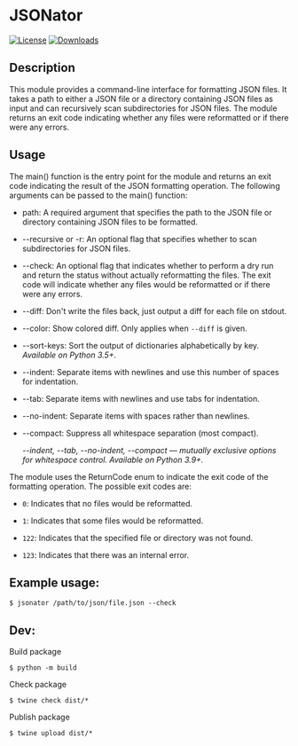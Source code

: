 JSONator
========

[![License](https://img.shields.io/badge/License-BSD_3--Clause-blue.svg)](https://opensource.org/licenses/BSD-3-Clause)
[![Downloads](https://static.pepy.tech/badge/jsonator)](https://pepy.tech/project/jsonator)

Description
-----------

This module provides a command-line interface for formatting JSON files.
It takes a path to either a JSON file or a directory containing JSON files
as input and can recursively scan subdirectories for JSON files. The module
returns an exit code indicating whether any files were reformatted or if there
were any errors.

Usage
-----

The main() function is the entry point for the module and returns an exit code
indicating the result of the JSON formatting operation. The following arguments
can be passed to the main() function:

* path: A required argument that specifies the path to the JSON file or directory containing JSON files to be formatted.

* --recursive or -r: An optional flag that specifies whether to scan subdirectories for JSON files.

* --check: An optional flag that indicates whether to perform a dry run and return the status without actually reformatting the files. The exit code will indicate whether any files would be reformatted or if there were any errors.

* --diff: Don't write the files back, just output a diff for each file on stdout.

* --color: Show colored diff. Only applies when `--diff` is given.

* --sort-keys: Sort the output of dictionaries alphabetically by key. *Available on Python 3.5+.*

* --indent: Separate items with newlines and use this number of spaces for indentation.

* --tab: Separate items with newlines and use tabs for indentation.

* --no-indent: Separate items with spaces rather than newlines.

* --compact: Suppress all whitespace separation (most compact).

  *--indent, --tab, --no-indent, --compact — mutually exclusive options for whitespace control. Available on Python 3.9+.*

The module uses the ReturnCode enum to indicate the exit code of the formatting operation. The possible exit codes are:

* `0`: Indicates that no files would be reformatted.

* `1`: Indicates that some files would be reformatted.

* `122`: Indicates that the specified file or directory was not found.

* `123`: Indicates that there was an internal error.

Example usage:
--------------

```
$ jsonator /path/to/json/file.json --check
```

Dev:
--------------
Build package

```
$ python -m build
```

Check package

```
$ twine check dist/*
```

Publish package

```
$ twine upload dist/*
```
